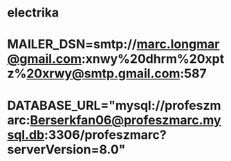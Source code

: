 # electrika

# MAILER_DSN=smtp://marc.longmar@gmail.com:xnwy%20dhrm%20xptz%20xrwy@smtp.gmail.com:587
# DATABASE_URL="mysql://profeszmarc:Berserkfan06@profeszmarc.mysql.db:3306/profeszmarc?serverVersion=8.0"
